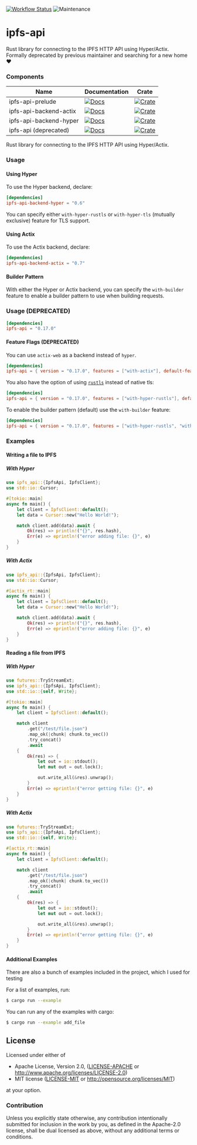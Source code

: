 [![Workflow Status](https://github.com/ferristseng/rust-ipfs-api/workflows/Rust/badge.svg)](https://github.com/ferristseng/rust-ipfs-api/actions?query=workflow%3A%22Rust%22)
![Maintenance](https://img.shields.io/badge/maintenance-deprecated-red.svg)

# ipfs-api

Rust library for connecting to the IPFS HTTP API using Hyper/Actix.
Formally deprecated by previous maintainer and searching for a new home :heart:

### Components

| Name                    | Documentation                                    | Crate                                               |
| ----------------------- | ------------------------------------------------ | --------------------------------------------------- |
| ipfs-api-prelude        | [![Docs][prelude docs badge]][prelude docs link] | [![Crate][prelude crate badge]][prelude crate link] |
| ipfs-api-backend-actix  | [![Docs][actix docs badge]][actix docs link]     | [![Crate][actix crate badge]][actix crate link]     |
| ipfs-api-backend-hyper  | [![Docs][hyper docs badge]][hyper docs link]     | [![Crate][hyper crate badge]][hyper crate link]     |
| ipfs-api (deprecated)   | [![Docs][old docs badge]][old docs link]         | [![Crate][old crate badge]][old crate link]         |

Rust library for connecting to the IPFS HTTP API using Hyper/Actix.

### Usage

#### Using Hyper

To use the Hyper backend, declare:

```toml
[dependencies]
ipfs-api-backend-hyper = "0.6"
```

You can specify either `with-hyper-rustls` or `with-hyper-tls` (mutually exclusive) feature for TLS support.

#### Using Actix

To use the Actix backend, declare:

```toml
[dependencies]
ipfs-api-backend-actix = "0.7"
```

#### Builder Pattern

With either the Hyper or Actix backend, you can specify the `with-builder` feature to enable a builder pattern to use when building requests.

### Usage (DEPRECATED)

```toml
[dependencies]
ipfs-api = "0.17.0"
```

#### Feature Flags (DEPRECATED)

You can use `actix-web` as a backend instead of `hyper`.

```toml
[dependencies]
ipfs-api = { version = "0.17.0", features = ["with-actix"], default-features = false }
```

You also have the option of using [`rustls`](https://crates.io/crates/rustls)
instead of native tls:

```toml
[dependencies]
ipfs-api = { version = "0.17.0", features = ["with-hyper-rustls"], default-features = false }
```

To enable the builder pattern (default) use the `with-builder` feature:

```toml
[dependencies]
ipfs-api = { version = "0.17.0", features = ["with-hyper-rustls", "with-builder"], default-features = false }
```

### Examples

#### Writing a file to IPFS

##### With Hyper

```rust
use ipfs_api::{IpfsApi, IpfsClient};
use std::io::Cursor;

#[tokio::main]
async fn main() {
    let client = IpfsClient::default();
    let data = Cursor::new("Hello World!");

    match client.add(data).await {
        Ok(res) => println!("{}", res.hash),
        Err(e) => eprintln!("error adding file: {}", e)
    }
}
```

##### With Actix

```rust
use ipfs_api::{IpfsApi, IpfsClient};
use std::io::Cursor;

#[actix_rt::main]
async fn main() {
    let client = IpfsClient::default();
    let data = Cursor::new("Hello World!");

    match client.add(data).await {
        Ok(res) => println!("{}", res.hash),
        Err(e) => eprintln!("error adding file: {}", e)
    }
}
```

#### Reading a file from IPFS

##### With Hyper

```rust
use futures::TryStreamExt;
use ipfs_api::{IpfsApi, IpfsClient};
use std::io::{self, Write};

#[tokio::main]
async fn main() {
    let client = IpfsClient::default();

    match client
        .get("/test/file.json")
        .map_ok(|chunk| chunk.to_vec())
        .try_concat()
        .await
    {
        Ok(res) => {
            let out = io::stdout();
            let mut out = out.lock();

            out.write_all(&res).unwrap();
        }
        Err(e) => eprintln!("error getting file: {}", e)
    }
}
```

##### With Actix

```rust
use futures::TryStreamExt;
use ipfs_api::{IpfsApi, IpfsClient};
use std::io::{self, Write};

#[actix_rt::main]
async fn main() {
    let client = IpfsClient::default();

    match client
        .get("/test/file.json")
        .map_ok(|chunk| chunk.to_vec())
        .try_concat()
        .await
    {
        Ok(res) => {
            let out = io::stdout();
            let mut out = out.lock();

            out.write_all(&res).unwrap();
        }
        Err(e) => eprintln!("error getting file: {}", e)
    }
}
```

#### Additional Examples

There are also a bunch of examples included in the project, which
I used for testing

For a list of examples, run:

```sh
$ cargo run --example
```

You can run any of the examples with cargo:

```sh
$ cargo run --example add_file
```


## License

Licensed under either of

 * Apache License, Version 2.0, ([LICENSE-APACHE](LICENSE-APACHE) or http://www.apache.org/licenses/LICENSE-2.0)
 * MIT license ([LICENSE-MIT](LICENSE-MIT) or http://opensource.org/licenses/MIT)

at your option.

### Contribution

Unless you explicitly state otherwise, any contribution intentionally submitted for inclusion in the work by you, as defined in the Apache-2.0 license, shall be dual licensed as above, without any additional terms or conditions.

[prelude docs badge]: https://img.shields.io/docsrs/ipfs-api-prelude/latest "ipfs-api-prelude documentation"
[prelude docs link]: https://docs.rs/ipfs-api-prelude
[prelude crate badge]: https://img.shields.io/crates/v/ipfs-api-prelude.svg "ipfs-api-prelude crates.io"
[prelude crate link]: https://crates.io/crates/ipfs-api-prelude
[actix docs badge]: https://docs.rs/ipfs-api-backend-actix/badge.svg "ipfs-api-backend-actix documentation"
[actix docs link]: https://docs.rs/ipfs-api-backend-actix
[actix crate badge]: https://img.shields.io/crates/v/ipfs-api-backend-actix.svg "ipfs-api-backend-actix crates.io"
[actix crate link]: https://crates.io/crates/ipfs-api-backend-actix
[hyper docs badge]: https://docs.rs/ipfs-api-backend-hyper/badge.svg "ipfs-api-backend-hyper documentation"
[hyper docs link]: https://docs.rs/ipfs-api-backend-hyper
[hyper crate badge]: https://img.shields.io/crates/v/ipfs-api-backend-hyper.svg "ipfs-api-backend-hyper crates.io"
[hyper crate link]: https://crates.io/crates/ipfs-api-backend-hyper
[old docs badge]: https://docs.rs/ipfs-api/badge.svg "ipfs-api (deprecated) documentation"
[old docs link]: https://docs.rs/ipfs-api
[old crate badge]: https://img.shields.io/crates/v/ipfs-api.svg "ipfs-api (deprecated) crates.io"
[old crate link]: https://crates.io/crates/ipfs-api
